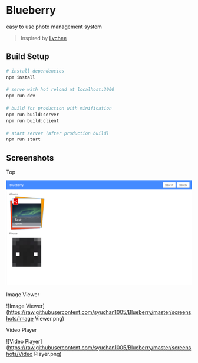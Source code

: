 # Blueberry

easy to use photo management system

> Inspired by [Lychee](https://lychee.electerious.com/)

## Build Setup

``` bash
# install dependencies
npm install

# serve with hot reload at localhost:3000
npm run dev

# build for production with minification
npm run build:server
npm run build:client

# start server (after production build)
npm run start
```

## Screenshots

Top

![Top](https://raw.githubusercontent.com/syuchan1005/Blueberry/master/screenshots/Top.png)

Image Viewer

![Image Viewer](https://raw.githubusercontent.com/syuchan1005/Blueberry/master/screenshots/Image Viewer.png)

Video Player

![Video Player](https://raw.githubusercontent.com/syuchan1005/Blueberry/master/screenshots/Video Player.png)
